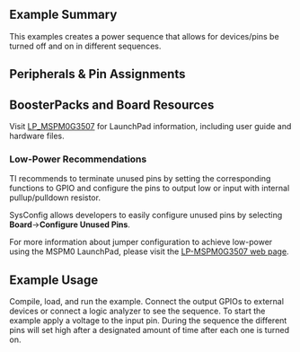 ## Example Summary

This examples creates a power sequence that allows for devices/pins be turned off and on in different sequences. 

## Peripherals & Pin Assignments



## BoosterPacks and Board Resources

Visit [LP_MSPM0G3507](https://www.ti.com/tool/LP-MSPM0G3507) for LaunchPad information, including user guide and hardware files.


### Low-Power Recommendations
TI recommends to terminate unused pins by setting the corresponding functions to
GPIO and configure the pins to output low or input with internal
pullup/pulldown resistor.

SysConfig allows developers to easily configure unused pins by selecting **Board**→**Configure Unused Pins**.

For more information about jumper configuration to achieve low-power using the
MSPM0 LaunchPad, please visit the [LP-MSPM0G3507 web page](https://www.ti.com/tool/LP-MSPM0G3507).

## Example Usage

Compile, load, and run the example.
Connect the output GPIOs to external devices or connect a logic analyzer to see the sequence.
To start the example apply a voltage to the input pin.
During the sequence the different pins will set high after a designated amount of time after each one is turned on.
